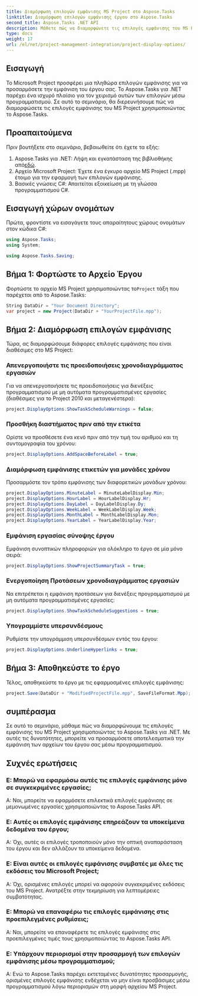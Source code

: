 ```yaml
---
title: Διαμόρφωση επιλογών εμφάνισης MS Project στο Aspose.Tasks
linktitle: Διαμόρφωση επιλογών εμφάνισης έργου στο Aspose.Tasks
second_title: Aspose.Tasks .NET API
description: Μάθετε πώς να διαμορφώνετε τις επιλογές εμφάνισης του MS Project μέσω προγραμματισμού χρησιμοποιώντας το Aspose.Tasks για .NET. Προσαρμόστε την εμφάνιση του έργου σας χωρίς κόπο.
type: docs
weight: 17
url: /el/net/project-management-integration/project-display-options/
---
```

## Εισαγωγή
Το Microsoft Project προσφέρει μια πληθώρα επιλογών εμφάνισης για να προσαρμόσετε την εμφάνιση του έργου σας. Το Aspose.Tasks για .NET παρέχει ένα ισχυρό πλαίσιο για τον χειρισμό αυτών των επιλογών μέσω προγραμματισμού. Σε αυτό το σεμινάριο, θα διερευνήσουμε πώς να διαμορφώσετε τις επιλογές εμφάνισης του MS Project χρησιμοποιώντας το Aspose.Tasks.
## Προαπαιτούμενα
Πριν βουτήξετε στο σεμινάριο, βεβαιωθείτε ότι έχετε τα εξής:
1.  Aspose.Tasks για .NET: Λήψη και εγκατάσταση της βιβλιοθήκης από[εδώ](https://releases.aspose.com/tasks/net/).
2. Αρχείο Microsoft Project: Έχετε ένα έγκυρο αρχείο MS Project (.mpp) έτοιμο για την εφαρμογή των επιλογών εμφάνισης.
3. Βασικές γνώσεις C#: Απαιτείται εξοικείωση με τη γλώσσα προγραμματισμού C#.

## Εισαγωγή χώρων ονομάτων
Πρώτα, φροντίστε να εισαγάγετε τους απαραίτητους χώρους ονομάτων στον κώδικα C#:
```csharp
using Aspose.Tasks;
using System;

using Aspose.Tasks.Saving;
```
## Βήμα 1: Φορτώστε το Αρχείο Έργου
 Φορτώστε το αρχείο MS Project χρησιμοποιώντας το`Project` τάξη που παρέχεται από το Aspose.Tasks:
```csharp
String DataDir = "Your Document Directory";
var project = new Project(DataDir + "YourProjectFile.mpp");
```
## Βήμα 2: Διαμόρφωση επιλογών εμφάνισης
Τώρα, ας διαμορφώσουμε διάφορες επιλογές εμφάνισης που είναι διαθέσιμες στο MS Project:
### Απενεργοποιήστε τις προειδοποιήσεις χρονοδιαγράμματος εργασιών
Για να απενεργοποιήσετε τις προειδοποιήσεις για διενέξεις προγραμματισμού με μη αυτόματα προγραμματισμένες εργασίες (διαθέσιμες για το Project 2010 και μεταγενέστερα):
```csharp
project.DisplayOptions.ShowTaskScheduleWarnings = false;
```
### Προσθήκη διαστήματος πριν από την ετικέτα
Ορίστε να προσθέσετε ένα κενό πριν από την τιμή του αριθμού και τη συντομογραφία του χρόνου:
```csharp
project.DisplayOptions.AddSpaceBeforeLabel = true;
```
### Διαμόρφωση εμφάνισης ετικετών για μονάδες χρόνου
Προσαρμόστε τον τρόπο εμφάνισης των διαφορετικών μονάδων χρόνου:
```csharp
project.DisplayOptions.MinuteLabel = MinuteLabelDisplay.Min;
project.DisplayOptions.HourLabel = HourLabelDisplay.Hr;
project.DisplayOptions.DayLabel = DayLabelDisplay.Dy;
project.DisplayOptions.WeekLabel = WeekLabelDisplay.Week;
project.DisplayOptions.MonthLabel = MonthLabelDisplay.Mon;
project.DisplayOptions.YearLabel = YearLabelDisplay.Year;
```
### Εμφάνιση εργασίας σύνοψης έργου
Εμφάνιση συνοπτικών πληροφοριών για ολόκληρο το έργο σε μία μόνο σειρά:
```csharp
project.DisplayOptions.ShowProjectSummaryTask = true;
```
### Ενεργοποίηση Προτάσεων χρονοδιαγράμματος εργασιών
Να επιτρέπεται η εμφάνιση προτάσεων για διενέξεις προγραμματισμού με μη αυτόματα προγραμματισμένες εργασίες:
```csharp
project.DisplayOptions.ShowTaskScheduleSuggestions = true;
```
### Υπογραμμίστε υπερσυνδέσμους
Ρυθμίστε την υπογράμμιση υπερσυνδέσμων εντός του έργου:
```csharp
project.DisplayOptions.UnderlineHyperlinks = true;
```
## Βήμα 3: Αποθηκεύστε το έργο
Τέλος, αποθηκεύστε το έργο με τις εφαρμοσμένες επιλογές εμφάνισης:
```csharp
project.Save(DataDir + "ModifiedProjectFile.mpp", SaveFileFormat.Mpp);
```

## συμπέρασμα
Σε αυτό το σεμινάριο, μάθαμε πώς να διαμορφώνουμε τις επιλογές εμφάνισης του MS Project χρησιμοποιώντας το Aspose.Tasks για .NET. Με αυτές τις δυνατότητες, μπορείτε να προσαρμόσετε αποτελεσματικά την εμφάνιση των αρχείων του έργου σας μέσω προγραμματισμού.
## Συχνές ερωτήσεις
### Ε: Μπορώ να εφαρμόσω αυτές τις επιλογές εμφάνισης μόνο σε συγκεκριμένες εργασίες;
Α: Ναι, μπορείτε να εφαρμόσετε επιλεκτικά επιλογές εμφάνισης σε μεμονωμένες εργασίες χρησιμοποιώντας το Aspose.Tasks API.
### Ε: Αυτές οι επιλογές εμφάνισης επηρεάζουν τα υποκείμενα δεδομένα του έργου;
Α: Όχι, αυτές οι επιλογές τροποποιούν μόνο την οπτική αναπαράσταση του έργου και δεν αλλάζουν τα υποκείμενα δεδομένα.
### Ε: Είναι αυτές οι επιλογές εμφάνισης συμβατές με όλες τις εκδόσεις του Microsoft Project;
Α: Όχι, ορισμένες επιλογές μπορεί να αφορούν συγκεκριμένες εκδόσεις του MS Project. Ανατρέξτε στην τεκμηρίωση για λεπτομέρειες συμβατότητας.
### Ε: Μπορώ να επαναφέρω τις επιλογές εμφάνισης στις προεπιλεγμένες ρυθμίσεις;
Α: Ναι, μπορείτε να επαναφέρετε τις επιλογές εμφάνισης στις προεπιλεγμένες τιμές τους χρησιμοποιώντας το Aspose.Tasks API.
### Ε: Υπάρχουν περιορισμοί στην προσαρμογή των επιλογών εμφάνισης μέσω προγραμματισμού;
Α: Ενώ το Aspose.Tasks παρέχει εκτεταμένες δυνατότητες προσαρμογής, ορισμένες επιλογές εμφάνισης ενδέχεται να μην είναι προσβάσιμες μέσω προγραμματισμού λόγω περιορισμών στη μορφή αρχείου MS Project.